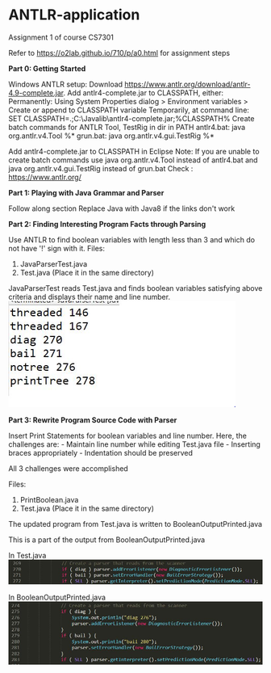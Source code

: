 # ANTLR-application
Assignment 1 of course CS7301

Refer to https://o2lab.github.io/710/p/a0.html for assignment steps

**Part 0: Getting Started**

Windows ANTLR setup:
Download https://www.antlr.org/download/antlr-4.9-complete.jar.
Add antlr4-complete.jar to CLASSPATH, either:
Permanently: Using System Properties dialog > Environment variables > Create or append to CLASSPATH variable
Temporarily, at command line:
SET CLASSPATH=.;C:\Javalib\antlr4-complete.jar;%CLASSPATH%
Create batch commands for ANTLR Tool, TestRig in dir in PATH
 antlr4.bat: java org.antlr.v4.Tool %*
 grun.bat:   java org.antlr.v4.gui.TestRig %*

Add antlr4-complete.jar to CLASSPATH in Eclipse
Note: If you are unable to create batch commands use java org.antlr.v4.Tool instead of antlr4.bat and java org.antlr.v4.gui.TestRig instead of grun.bat
Check : https://www.antlr.org/

**Part 1: Playing with Java Grammar and Parser**

Follow along section
Replace Java with Java8 if the links don't work

**Part 2: Finding Interesting Program Facts through Parsing**

Use ANTLR to find boolean variables with length less than 3 and which do not have '!' sign with it.
Files:
  1. JavaParserTest.java
  2. Test.java (Place it in the same directory)
  
JavaParserTest reads Test.java and finds boolean variables satisfying above criteria and displays their name and line number.
![](Images\JavaParserTest.jpg)

**Part 3: Rewrite Program Source Code with Parser**

Insert Print Statements for boolean variables and line number.
Here, the challenges are:
    - Maintain line number while editing Test.java file 
    - Inserting braces appropriately
    - Indentation should be preserved

All 3 challenges were accomplished

Files:
  1. PrintBoolean.java
  2. Test.java (Place it in the same directory)
  
The updated program from Test.java is written to BooleanOutputPrinted.java

This is a part of the output from BooleanOutputPrinted.java

In Test.java
![](Images\BeforeBoolean.jpg)

In BooleanOutputPrinted.java
![](Images\AfterBoolean.jpg)
